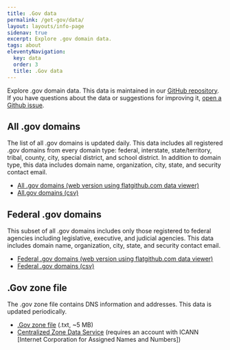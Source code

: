 ```yaml
---
title: .Gov data
permalink: /get-gov/data/
layout: layouts/info-page
sidenav: true
excerpt: Explore .gov domain data.
tags: about
eleventyNavigation:
  key: data
  order: 3
  title: .Gov data
---
```

  

Explore .gov domain data. This data is maintained in our [GitHub repository](https://github.com/cisagov/dotgov-data/). If you have questions about the data or suggestions for improving it, [open a Github issue](https://github.com/cisagov/dotgov-data/issues).

## All .gov domains

The list of all .gov domains is updated daily. This data includes all registered .gov domains from every domain type: federal, interstate, state/territory, tribal, county, city, special district, and school district. In addition to domain type, this data includes domain name, organization, city, state, and security contact email.

- [All .gov domains (web version using flatgithub.com data viewer)](https://flatgithub.com/cisagov/dotgov-data/blob/main/?filename=current-full.csv&sha=1ff6d20fc170a2b9d9b0e78cab32dc16aeed50a2)
- [All.gov domains (csv)](https://raw.githubusercontent.com/cisagov/dotgov-data/main/current-full.csv)

## Federal .gov domains

This subset of all .gov domains includes only those registered to federal agencies including legislative, executive, and judicial agencies. This data includes domain name, organization, city, state, and security contact email.

- [Federal .gov domains (web version using flatgithub.com data viewer)](https://flatgithub.com/cisagov/dotgov-data/blob/main/?filename=current-federal.csv)
- [Federal .gov domains (csv)](https://raw.githubusercontent.com/cisagov/dotgov-data/main/current-federal.csv)

## .Gov zone file

The .gov zone file contains DNS information and addresses. This data is updated periodically.

- [.Gov zone file](https://raw.githubusercontent.com/cisagov/dotgov-data/main/gov.txt) (.txt, ~5 MB)
- [Centralized Zone Data Service](https://czds.icann.org/home) (requires an account with ICANN [Internet Corporation for Assigned Names and Numbers])
